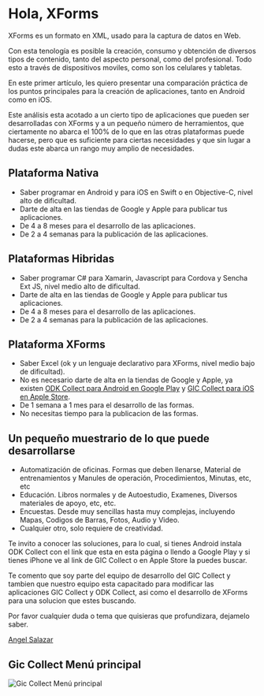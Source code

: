 # Hola, XForms

XForms es un formato en XML, usado para la captura de datos en Web.

Con esta tenología es posible la creación, consumo y obtención de diversos tipos de contenido, tanto del aspecto personal, como del profesional. Todo esto a través de dispositivos moviles, como son los celulares y tabletas.

En este primer artículo, les quiero presentar una comparación práctica de los puntos principales para la creación de aplicaciones, tanto en Android como en iOS.

Este análisis esta acotado a un cierto tipo de aplicaciones que pueden ser desarrolladas con XForms y a un pequeño número de herramientos, que ciertamente no abarca el 100% de lo que en las otras plataformas puede hacerse, pero que es suficiente para ciertas necesidades y que sin lugar a dudas este abarca un rango muy amplio de necesidades.

## Plataforma Nativa

- Saber programar en Android y para iOS en Swift o en Objective-C, nivel alto de dificultad.
- Darte de alta en las tiendas de Google y Apple para publicar tus aplicaciones.
- De 4 a 8 meses para el desarrollo de las aplicaciones.
- De 2 a 4 semanas para la publicación de las aplicaciones.

## Plataformas Hibridas

- Saber programar C# para Xamarin, Javascript para Cordova y Sencha Ext JS, nivel medio alto de dificultad.
- Darte de alta en las tiendas de Google y Apple para publicar tus aplicaciones.
- De 4 a 8 meses para el desarrollo de las aplicaciones.
- De 2 a 4 semanas para la publicación de las aplicaciones.

## Plataforma XForms

- Saber Excel (ok y un lenguaje declarativo para XForms, nivel medio bajo de dificultad).
- No es necesario darte de alta en la tiendas de Google y Apple, ya existen [ODK Collect para Android en Google Play](https://play.google.com/store/apps/details?id=org.odk.collect.android&hl=en) y [GIC Collect para iOS en Apple Store](https://apps.apple.com/mx/app/gic-collect/id1485932698).
- De 1 semana a 1 mes para el desarrollo de las formas.
- No necesitas tiempo para la publicacion de las formas.

## Un pequeño muestrario de lo que puede desarrollarse

- Automatización de oficinas. Formas que deben llenarse, Material de entrenamientos y Manules de operación, Procedimientos, Minutas, etc, etc
- Educación. Libros normales y de Autoestudio, Examenes, Diversos materiales de apoyo, etc, etc.
- Encuestas. Desde muy sencillas hasta muy complejas, incluyendo Mapas, Codigos de Barras, Fotos, Audio y Video.
- Cualquier otro, solo requiere de creatividad.

Te invito a conocer las soluciones, para lo cual, si tienes Android instala ODK Collect con el link que esta en esta página o llendo a Google Play y si tienes iPhone ve al link de GIC Collect o en Apple Store la puedes buscar.

Te comento que soy parte del equipo de desarrollo del GIC Collect y tambien que nuestro equipo esta capacitado para modificar las aplicaciones GIC Collect y ODK Collect, asi como el desarrollo de XForms para una solucion que estes buscando.

Por favor cualquier duda o tema que quisieras que profundizara, dejamelo saber.

[Angel Salazar](https://www.linkedin.com/in/angel-salazar-24b90b5)

## Gic Collect Menú principal

![Gic Collect Menú principal](/images/GicCollectMainMenu.png)
